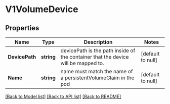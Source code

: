 # V1VolumeDevice

## Properties
Name | Type | Description | Notes
------------ | ------------- | ------------- | -------------
**DevicePath** | **string** | devicePath is the path inside of the container that the device will be mapped to. | [default to null]
**Name** | **string** | name must match the name of a persistentVolumeClaim in the pod | [default to null]

[[Back to Model list]](../README.md#documentation-for-models) [[Back to API list]](../README.md#documentation-for-api-endpoints) [[Back to README]](../README.md)


